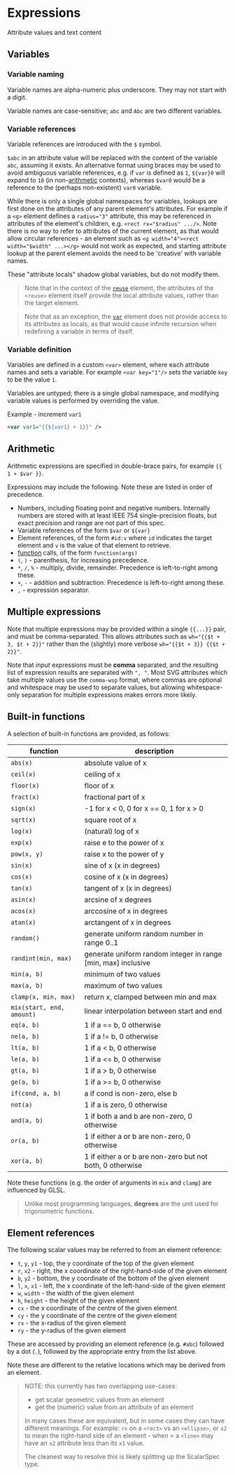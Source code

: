 # Expressions

Attribute values and text content

## Variables

### Variable naming
Variable names are alpha-numeric plus underscore. They may not start with a digit.

Variable names are case-sensitive; `abc` and `Abc` are two different variables.

### Variable references

Variable references are introduced with the `$` symbol.

`$abc` in an attribute value will be replaced with the content of the variable `abc`, assuming it exists.
An alternative format using braces may be used to avoid ambiguous variable references,
e.g. if `var` is defined as `1`, `${var}0` will expand to `10` (in non-[arithmetic](#arithmetic) contexts),
whereas `$var0` would be a reference to the (perhaps non-existent) `var0` variable.

While there is only a single global namespaces for variables, lookups are first done on the attributes of
any parent element's attributes.
For example if a `<g>` element defines a `radius="3"` attribute, this may be referenced in attributes of
the element's children, e.g. `<rect rx="$radius" .../>`.
Note there is no way to refer to attributes of the current element, as that would allow circular references -
an element such as `<g width="4"><rect width="$width" ...></g>` would not work as expected, and starting
attribute lookup at the parent element avoids the need to be 'creative' with variable names.

These "attribute locals" shadow global variables, but do not modify them.

> Note that in the context of the [`reuse`](elements#reuse) element, the attributes of the `<reuse>` element itself provide the local attribute values, rather than the target element.

> Note that as an exception, the [`var`](elements#var) element does not provide access to its attributes as locals, as that would cause infinite recursion when redefining a variable in terms of itself.

### Variable definition

Variables are defined in a custom `<var>` element, where each attribute
names and sets a variable. For example `<var key="1"/>` sets the variable `key` to be the value `1`.

Variables are untyped; there is a single global namespace, and modifying
variable values is performed by overriding the value.

Example - increment `var1`
```xml
<var var1="{{${var1} + 1}}" />
```

## Arithmetic

Arithmetic expressions are specified in double-brace pairs, for example `{{ 1 + $var }}`.

Expressions may include the following. Note these are listed in order of precedence.
* Numbers, including floating point and negative numbers. Internally numbers are stored with at least IEEE 754 single-precision floats, but exact precision and range are not part of this spec.
* Variable references of the form `$var` or `${var}`
* Element references, of the form `#id:v` where `id` indicates the target element and `v` is the value of that element to retrieve.
* [function](#built-in-functions) calls, of the form `function(args)`
* `(`, `)` - parenthesis, for increasing precedence.
* `*`, `/`, `%` - multiply, divide, remainder. Precedence is left-to-right among these.
* `+`, `-` - addition and subtraction. Precedence is left-to-right among these.
* `,` - expression separator.

## Multiple expressions

Note that multiple expressions may be provided within a single `{{...}}` pair, and must be comma-separated.
This allows attributes such as `wh="{{$t + 3, $t + 2}}"` rather than the (slightly) more verbose `wh="{{$t + 3}} {{$t + 2}}"`.

Note that *input* expressions must be **comma** separated, and the resulting list of expression results are separated with `", "`.
Most SVG attributes which take multiple values use the `comma-wsp` format, where commas are optional and whitespace may be used to separate values,
but allowing whitespace-only separation for multiple expressions makes errors more likely.

## Built-in functions

A selection of built-in functions are provided, as follows:

| function | description |
| --- | --- |
| `abs(x)` | absolute value of x |
| `ceil(x)` | ceiling of x |
| `floor(x)` | floor of x |
| `fract(x)` | fractional part of x |
| `sign(x)` | -1 for x < 0, 0 for x == 0, 1 for x > 0 |
| `sqrt(x)` | square root of x |
| `log(x)` | (natural) log of x |
| `exp(x)` | raise e to the power of x |
| `pow(x, y)` | raise x to the power of y |
| `sin(x)` | sine of x (x in degrees) |
| `cos(x)` | cosine of x (x in degrees) |
| `tan(x)` | tangent of x (x in degrees) |
| `asin(x)` | arcsine of x degrees |
| `acos(x)` | arccosine of x in degrees |
| `atan(x)` | arctangent of x in degrees |
| `random()` | generate uniform random number in range 0..1 |
| `randint(min, max)` | generate uniform random integer in range [min, max] inclusive |
| `min(a, b)` | minimum of two values |
| `max(a, b)` | maximum of two values |
| `clamp(x, min, max)` | return x, clamped between min and max |
| `mix(start, end, amount)` | linear interpolation between start and end |
| `eq(a, b)` | 1 if a == b, 0 otherwise |
| `ne(a, b)` | 1 if a != b, 0 otherwise |
| `lt(a, b)` | 1 if a < b, 0 otherwise |
| `le(a, b)` | 1 if a <= b, 0 otherwise |
| `gt(a, b)` | 1 if a > b, 0 otherwise |
| `ge(a, b)` | 1 if a >= b, 0 otherwise |
| `if(cond, a, b)` | a if cond is non-zero, else b |
| `not(a)` | 1 if a is zero, 0 otherwise |
| `and(a, b)` | 1 if both a and b are non-zero, 0 otherwise |
| `or(a, b)` | 1 if either a or b are non-zero, 0 otherwise |
| `xor(a, b)` | 1 if either a or b are non-zero but not both, 0 otherwise |

Note these functions (e.g. the order of arguments in `mix` and `clamp`) are influenced by GLSL.

> Unlike most programming languages, **degrees** are the unit used for trigonometric functions.

## Element references

The following scalar values may be referred to from an element reference:

* `t`, `y`, `y1` - top, the y coordinate of the top of the given element
* `r`, `x2` - right, the x coordinate of the right-hand-side of the given element
* `b`, `y2` - bottom, the y coordinate of the bottom of the given element
* `l`, `x`, `x1` - left, the x coordinate of the left-hand-side of the given element
* `w`, `width` - the width of the given element
* `h`, `height` - the height of the given element
* `cx` - the x coordinate of the centre of the given element
* `cy` - the y coordinate of the centre of the given element
* `rx` - the x-radius of the given element
* `ry` - the y-radius of the given element

These are accessed by providing an element reference (e.g. `#abc`) followed by a
dot (`.`), followed by the appropriate entry from the list above.

Note these are different to the relative locations which may be derived from an element.

> NOTE: this currently has two overlapping use-cases:
>
> * get scalar geometric values from an element
> * get the (numeric) value from an attribute of an element
>
> In many cases these are equivalent, but in some cases they can have different
> meanings. For example: `rx` on a `<rect>` vs an `<ellipse>`, or `x2` to mean
> the right-hand side of an element - when > a `<line>` may have an `x2` attribute
> less than its `x1` value.
>
> The cleanest way to resolve this is likely splitting up the ScalarSpec type.
